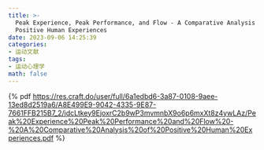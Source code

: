 ```yaml
---
title: >-
  Peak Experience, Peak Performance, and Flow - A Comparative Analysis of
  Positive Human Experiences
date: 2023-09-06 14:25:39
categories:
- 运动文献
tags:
- 运动心理学
math: false
---
```


{% pdf https://res.craft.do/user/full/6a1edbd6-3a87-0108-9aee-13ed8d2519a6/A8E499E9-9042-4335-9E87-7661FFB215B7_2/jdcLtkey9EjoxrC2b9wP3mvmnbX9o6p6mxXt8z4ywLAz/Peak%20Experience%20Peak%20Performance%20and%20Flow%20-%20A%20Comparative%20Analysis%20of%20Positive%20Human%20Experiences.pdf %}
